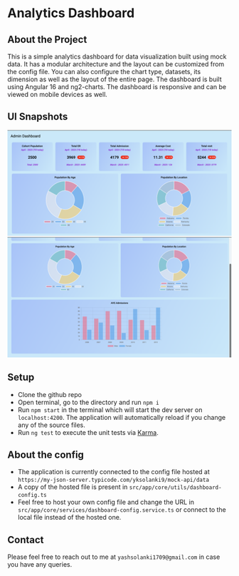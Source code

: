 # Analytics Dashboard

## About the Project

This is a simple analytics dashboard for data visualization built using mock data. It has a modular architecture and the layout can be customized from the config file. You can also configure the chart type, datasets, its dimension as well as the layout of the entire page. The dashboard is built using Angular 16 and ng2-charts. The dashboard is responsive and can be viewed on mobile devices as well.

## UI Snapshots

![](snapshots/screenshot_1.png)
![](snapshots/screenshot_2.png)

## Setup

- Clone the github repo
- Open terminal, go to the directory and run `npm i`
- Run `npm start` in the terminal which will start the dev server on `localhost:4200`. The application will automatically reload if you change any of the source files.
- Run `ng test` to execute the unit tests via [Karma](https://karma-runner.github.io).

## About the config

- The application is currently connected to the config file hosted at `https://my-json-server.typicode.com/yksolanki9/mock-api/data`
- A copy of the hosted file is present in `src/app/core/utils/dashboard-config.ts`
- Feel free to host your own config file and change the URL in `src/app/core/services/dashboard-config.service.ts` or connect to the local file instead of the hosted one.

## Contact

Please feel free to reach out to me at `yashsolanki1709@gmail.com` in case you have any queries.
